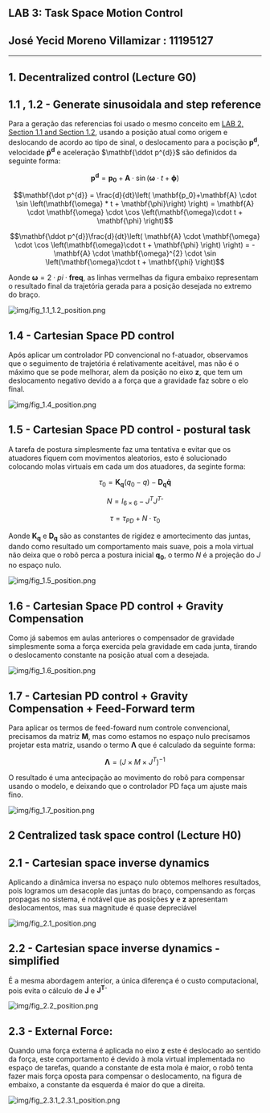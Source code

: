 ## LAB 3: Task Space Motion Control
## José Yecid Moreno Villamizar : 11195127

---

## **1. Decentralized control (Lecture G0)**
## 1.1 , 1.2 - Generate sinusoidala and step reference 

Para a geração das referencias foi usado o mesmo conceito em [LAB 2, Section 1.1 and Section 1.2](../Relatorio%202/README.md), usando a posição atual como origem e deslocando de acordo ao tipo de sinal, o deslocamento para a pocisção $\mathbf{p^{d}}$, velocidade $\mathbf{\dot p^{d}}$ e aceleração $\mathbf{\ddot p^{d}}$ são definidos da seguinte forma:

$$\mathbf{p^{d}} =  \mathbf{p_0}+ \mathbf{A} \cdot \sin\left( \mathbf{\omega} \cdot t + \mathbf{\phi}\right)$$

$$\mathbf{\dot p^{d}} = \frac{d}{dt}\left(
    \mathbf{p_0}+\mathbf{A} \cdot \sin \left(\mathbf{\omega} * t  + \mathbf{\phi}\right)
    \right) = 
\mathbf{A} \cdot \mathbf{\omega} \cdot  \cos \left(\mathbf{\omega}\cdot t + \mathbf{\phi} \right)$$

$$\mathbf{\ddot p^{d}}\frac{d}{dt}\left(
    \mathbf{A} \cdot \mathbf{\omega} \cdot  \cos \left(\mathbf{\omega}\cdot t  + \mathbf{\phi} \right)
    \right) = 
-\mathbf{A} \cdot \mathbf{\omega}^{2} \cdot  \sin \left(\mathbf{\omega}\cdot t  + \mathbf{\phi} \right)$$

Aonde $\mathbf{\omega} = 2 \cdot pi \cdot \mathbf{freq}$, as linhas vermelhas da figura embaixo representam o resultado final da trajetória gerada para a posição desejada no extremo do braço.

![img/fig_1.1_1.2_position.png](img/fig_1.1_1.2_position.png)

## 1.4 - Cartesian Space PD control

Após aplicar um controlador PD convencional no f-atuador, observamos que o seguimento de trajetória é relativamente aceitável, mas não é o máximo que se pode melhorar, alem da posição no eixo **z**, que tem um deslocamento negativo devido a a força que a gravidade faz sobre o elo final.

![img/fig_1.4_position.png](img/fig_1.4_position.png)

## 1.5 - Cartesian Space PD control - postural task

A tarefa de postura simplesmente faz uma tentativa e evitar que os atuadores fiquem com movimentos aleatorios, esto é solucionado colocando molas virtuais em cada um dos atuadores, da seginte forma:

$$\tau_0 = \mathbf{K_q}(q_0-q) - \mathbf{D_q \dot q}$$

$$N = I_{6 \times 6} - J^{T} J^{T\square}$$

$$\tau = \tau_{PD} + N\cdot \tau_0$$

Aonde $\mathbf{K_q}$ e $\mathbf{D_q}$ são as constantes de rigidez e amortecimento das juntas, dando como resultado um comportamento mais suave, pois a mola virtual não deixa que o robô perca a postura inicial $\mathbf{q_0}$, o termo $N$ é a projeção do $J$ no espaço nulo.

![img/fig_1.5_position.png](img/fig_1.5_position.png)

## 1.6 - Cartesian Space PD control + Gravity Compensation

Como já sabemos em aulas anteriores o compensador de gravidade simplesmente soma a força exercida pela gravidade em cada junta, tirando o deslocamento constante na posição atual com a desejada.

![img/fig_1.6_position.png](img/fig_1.6_position.png)

## 1.7 - Cartesian PD control + Gravity Compensation + Feed-Forward term

Para aplicar os termos de feed-foward num controle convencional, precisamos da matriz $\mathbf{M}$, mas como estamos no espaço nulo precisamos projetar esta matriz, usando o termo $\mathbf{\Lambda}$ que é calculado da seguinte forma:

$$\mathbf{\Lambda} = (J \times M \times J^{T})^{-1}$$

O resultado é uma antecipação ao movimento do robô para compensar usando o modelo, e deixando que o controlador PD faça um ajuste mais fino.

![img/fig_1.7_position.png](img/fig_1.7_position.png)

## **2 Centralized task space control (Lecture H0)**

## 2.1 - Cartesian space inverse dynamics

Aplicando a dinâmica inversa no espaço nulo obtemos melhores resultados, pois logramos um desacople das juntas do braço, compensando as forças propagas no sistema, é notável que as posições **y** e **z** apresentam deslocamentos, mas sua magnitude é quase depreciável

![img/fig_2.1_position.png](img/fig_2.1_position.png)

## 2.2 - Cartesian space inverse dynamics - simplified

É a mesma abordagem anterior, a única diferença é o custo computacional, pois evita o cálculo de $\mathbf{\dot J}$ e $\mathbf{J^{T\square}}$

![img/fig_2.2_position.png](img/fig_2.2_position.png)

## 2.3 - External Force: 
Quando uma força externa é aplicada no eixo **z** este é deslocado ao sentido da força, este comportamento é devido à mola virtual implementada no espaço de tarefas, quando a constante de esta mola é maior, o robô tenta fazer mais força oposta para compensar o deslocamento, na figura de embaixo, a constante da esquerda é maior do que a direita.

![img/fig_2.3.1_2.3.1_position.png](img/fig_2.3.1_2.3.1_position.png)

